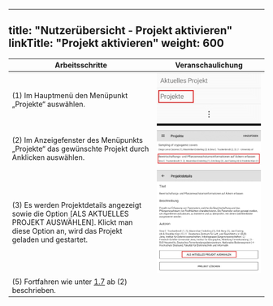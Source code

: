 
---
title: "Nutzerübersicht - Projekt aktivieren"
linkTitle: "Projekt aktivieren"
weight: 600
---

| Arbeitsschritte | Veranschaulichung |
| ------ | :-----: |
| (1) Im Hauptmenü den Menüpunkt „Projekte“ auswählen. | ![](/screenshots/fig/FirstSteps/de/FirstSteps_1_6_img_01_de.jpg) |
| (2) Im Anzeigefenster des Menüpunkts „Projekte“ das gewünschte Projekt durch Anklicken auswählen. | ![](/screenshots/fig/FirstSteps/de/FirstSteps_1_6_img_02_de.jpg) |
| (3) Es werden Projektdetails angezeigt sowie die Option [ALS AKTUELLES PROJEKT AUSWÄHLEN]. Klickt man diese Option an, wird das Projekt geladen und gestartet. | ![](/screenshots/fig/FirstSteps/de/FirstSteps_1_6_img_03_de.jpg) |
| (5) Fortfahren wie unter [1.7](1.7%20Profiling-Modul%20zum%20Projekt%20hinzufügen) ab (2) beschrieben. |  |
